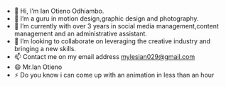 - 👋 Hi, I’m Ian Otieno Odhiambo.
- 👀 I’m a guru in motion design,graphic design and photography.
- 🌱 I’m currently with over 3 years in social media management,content management and an administrative assistant. 
- 💞️ I’m looking to collaborate on leveraging the creative industry and bringing a new skills. 
- 📫 Contact me on my email address mylesian029@gmail.com
- 😄 Mr.Ian Otieno
- ⚡ Do you know i can come up with an animation in less than an hour

<!---
28-ian/28-ian is a ✨ special ✨ repository because its `README.md` (this file) appears on your GitHub profile.
You can click the Preview link to take a look at your changes.
--->
